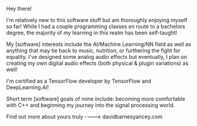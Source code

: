 Hey there!

I'm relatively new to this software stuff but am thoroughly enjoying myself so far!
While I had a couple programming classes en route to a bachelors degree, the majority of my learning in this realm has been self-taught!

My [software] interests include the AI/Machine Learning/NN field as well as anything that may tie back to music, nutrition, or furthering the fight for equality. I've designed some analog audio effects but eventually, I plan on creating my own digital audio effects (both physical & plugin variations) as well!

I'm certified as a TensorFlow developer by TensorFlow and DeepLearning.AI!

Short term [software] goals of mine include: becoming more comfortable with C++ and beginning my journey into the signal processing world.

Find out more about yours truly ----> davidbarnesyancey.com
